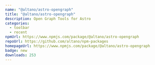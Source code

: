 ```yaml
---
name: "@altano/astro-opengraph"
title: "@altano/astro-opengraph"
description: Open Graph Tools for Astro
categories:
  - toolbar
  - recent
npmUrl: https://www.npmjs.com/package/@altano/astro-opengraph
repoUrl: https://github.com/altano/npm-packages
homepageUrl: https://www.npmjs.com/package/@altano/astro-opengraph
badge: new
downloads: 253
---
```

